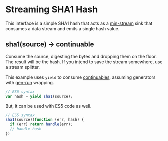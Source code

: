 # Streaming SHA1 Hash

This interface is a simple SHA1 hash that acts as a [min-stream][] sink that consumes a data stream and emits a single hash value.

## sha1(source) -> continuable

Consume the source, digesting the bytes and dropping them on the floor.  The result will be the hash.  If you intend to save the stream somewhere, use a stream splitter.

This example uses `yield` to consume [continuables][], assuming generators with [gen-run][] wrapping.

```js
// ES6 syntax
var hash = yield sha1(source);
```

But, it can be used with ES5 code as well.

```js
// ES5 syntax
sha1(source)(function (err, hash) {
  if (err) return handle(err);
  // handle hash
})
```

[gen-run]: https://github.com/creationix/gen-run
[continuables]: https://github.com/creationix/js-git/blob/master/specs/continuable.md
[min-stream]: https://github.com/creationix/min-stream#the-interface
